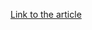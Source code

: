 [Link to the article](https://web.archive.org/web/20171017072306/https://icitech.org/icit-brief-chinas-espionage-dynasty-economic-death-by-a-thousand-cuts/)
